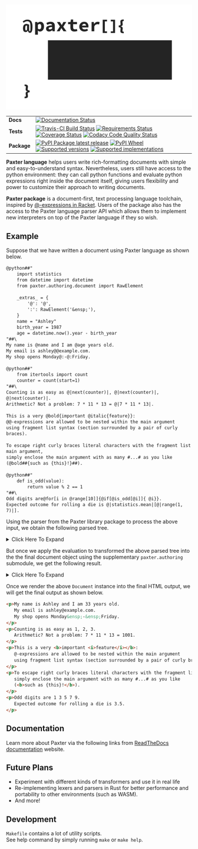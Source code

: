 ![Paxter Logo](docs/_static/PaxterLogoOneRectangle.png)

<table>
    <tbody>
        <tr class="odd">
            <td><b>Docs</b></td>
            <td>
                <a href="https://readthedocs.org/projects/paxter"><img src="https://readthedocs.org/projects/paxter/badge/?style=flat" alt="Documentation Status" /></a>
            </td>
        </tr>
        <tr class="even">
            <td><b>Tests</b></td>
            <td>
                <div class="line-block">
                    <a href="https://travis-ci.com/abhabongse/paxter"><img src="https://api.travis-ci.com/abhabongse/paxter.svg?branch=master" alt="Travis-CI Build Status" /></a>
                    <a href="https://requires.io/github/abhabongse/paxter/requirements/?branch=master"><img src="https://requires.io/github/abhabongse/paxter/requirements.svg?branch=master" alt="Requirements Status" /></a>
                    <a href="https://codecov.io/github/abhabongse/paxter"><img src="https://codecov.io/github/abhabongse/paxter/coverage.svg?branch=master" alt="Coverage Status" /></a>
                    <a href="https://www.codacy.com/app/abhabongse/paxter"><img src="https://img.shields.io/codacy/grade/0d0c904fe452419692107d3163fe49b5.svg" alt="Codacy Code Quality Status" /></a>
                </div>
            </td>
        </tr>
        <tr class="odd">
            <td><b>Package</b></td>
            <td>
                <div class="line-block">
                    <a href="https://pypi.org/project/paxter"><img src="https://img.shields.io/pypi/v/paxter.svg" alt="PyPI Package latest release" /></a>
                    <a href="https://pypi.org/project/paxter"><img src="https://img.shields.io/pypi/wheel/paxter.svg" alt="PyPI Wheel" /></a>
                    <a href="https://pypi.org/project/paxter"><img src="https://img.shields.io/pypi/pyversions/paxter.svg" alt="Supported versions" /></a>
                    <a href="https://pypi.org/project/paxter"><img src="https://img.shields.io/pypi/implementation/paxter.svg" alt="Supported implementations" /></a>
                </div>
            </td>
        </tr>
    </tbody>
</table>

**Paxter language** helps users write rich-formatting documents
with simple and easy-to-understand syntax.
Nevertheless, users still have access to the python environment:
they can call python functions and evaluate python expressions
right inside the document itself,
giving users flexibility and power to customize 
their approach to writing documents.

**Paxter package** is a document-first, text processing language toolchain,
inspired by [@-expressions in Racket](https://docs.racket-lang.org/scribble/reader.html).
Users of the package also has the access to the Paxter language parser API
which allows them to implement new interpreters on top of the Paxter language
if they so wish.


## Example

Suppose that we have written a document using Paxter language as shown below.

```text
@python##"
    import statistics
    from datetime import datetime
    from paxter.authoring.document import RawElement

    _extras_ = {
        '@': '@',
        ':': RawElement('&ensp;'),
    }
    name = "Ashley"
    birth_year = 1987
    age = datetime.now().year - birth_year
"##\
My name is @name and I am @age years old.
My email is ashley@@example.com.
My shop opens Monday@:-@:Friday.

@python##"
    from itertools import count
    counter = count(start=1)
"##\
Counting is as easy as @|next(counter)|, @|next(counter)|, @|next(counter)|.
Arithmetic? Not a problem: 7 * 11 * 13 = @|7 * 11 * 13|.

This is a very @bold{important @italic{feature}}:
@@-expressions are allowed to be nested within the main argument
using fragment list syntax (section surrounded by a pair of curly braces).

To escape right curly braces literal characters with the fragment list main argument,
simply enclose the main argument with as many #...# as you like
(@bold##{such as {this}!}##).

@python##"
    def is_odd(value):
        return value % 2 == 1
"##\
Odd digits are@for[i in @range[10]]{@if[@is_odd[@i]]{ @i}}.
Expected outcome for rolling a die is @|statistics.mean|[@|range(1, 7)|].
```

Using the parser from the Paxter library package to process the above input,
we obtain the following parsed tree.

<details>
<summary>Click Here To Expand</summary>

```python
FragmentSeq(
    start_pos=0,
    end_pos=1131,
    children=[
        Command(
            start_pos=1,
            end_pos=233,
            phrase="python",
            phrase_enclosing=EnclosingPattern(left="", right=""),
            options=None,
            main_arg=Text(
                start_pos=10,
                end_pos=230,
                inner="\n    import statistics\n    from datetime import datetime\n\n    _extras_ = {\n        '@': '@',\n        '.': '\u200a',\n        ',': '\u2009',\n    }\n    name = \"Ashley\"\n    birth_year = 1987\n    age = datetime.now().year - birth_year\n",
                enclosing=EnclosingPattern(left='##"', right='"##'),
            ),
        ),
        Text(
            start_pos=233,
            end_pos=246,
            inner="\\\nMy name is ",
            enclosing=EnclosingPattern(left="", right=""),
        ),
        Command(
            start_pos=247,
            end_pos=251,
            phrase="name",
            phrase_enclosing=EnclosingPattern(left="", right=""),
            options=None,
            main_arg=None,
        ),
        Text(
            start_pos=251,
            end_pos=261,
            inner=" and I am ",
            enclosing=EnclosingPattern(left="", right=""),
        ),
        Command(
            start_pos=262,
            end_pos=265,
            phrase="age",
            phrase_enclosing=EnclosingPattern(left="", right=""),
            options=None,
            main_arg=None,
        ),
        Text(
            start_pos=265,
            end_pos=295,
            inner=" years old.\nMy email is ashley",
            enclosing=EnclosingPattern(left="", right=""),
        ),
        Command(
            start_pos=296,
            end_pos=297,
            phrase="@",
            phrase_enclosing=EnclosingPattern(left="", right=""),
            options=None,
            main_arg=None,
        ),
        Text(
            start_pos=297,
            end_pos=330,
            inner="example.com.\nMy shop opens Monday",
            enclosing=EnclosingPattern(left="", right=""),
        ),
        Command(
            start_pos=331,
            end_pos=332,
            phrase=",",
            phrase_enclosing=EnclosingPattern(left="", right=""),
            options=None,
            main_arg=None,
        ),
        Text(
            start_pos=332,
            end_pos=333,
            inner="-",
            enclosing=EnclosingPattern(left="", right=""),
        ),
        Command(
            start_pos=334,
            end_pos=335,
            phrase=",",
            phrase_enclosing=EnclosingPattern(left="", right=""),
            options=None,
            main_arg=None,
        ),
        Text(
            start_pos=335,
            end_pos=344,
            inner="Friday.\n\n",
            enclosing=EnclosingPattern(left="", right=""),
        ),
        Command(
            start_pos=345,
            end_pos=419,
            phrase="python",
            phrase_enclosing=EnclosingPattern(left="", right=""),
            options=None,
            main_arg=Text(
                start_pos=354,
                end_pos=416,
                inner="\n    from itertools import count\n    counter = count(start=1)\n",
                enclosing=EnclosingPattern(left='##"', right='"##'),
            ),
        ),
        Text(
            start_pos=419,
            end_pos=444,
            inner="\\\nCounting is as easy as ",
            enclosing=EnclosingPattern(left="", right=""),
        ),
        Command(
            start_pos=445,
            end_pos=460,
            phrase="next(counter)",
            phrase_enclosing=EnclosingPattern(left="|", right="|"),
            options=None,
            main_arg=None,
        ),
        Text(
            start_pos=460,
            end_pos=462,
            inner=", ",
            enclosing=EnclosingPattern(left="", right=""),
        ),
        Command(
            start_pos=463,
            end_pos=478,
            phrase="next(counter)",
            phrase_enclosing=EnclosingPattern(left="|", right="|"),
            options=None,
            main_arg=None,
        ),
        Text(
            start_pos=478,
            end_pos=480,
            inner=", ",
            enclosing=EnclosingPattern(left="", right=""),
        ),
        Command(
            start_pos=481,
            end_pos=496,
            phrase="next(counter)",
            phrase_enclosing=EnclosingPattern(left="|", right="|"),
            options=None,
            main_arg=None,
        ),
        Text(
            start_pos=496,
            end_pos=539,
            inner=".\nArithmetic? Not a problem: 7 * 11 * 13 = ",
            enclosing=EnclosingPattern(left="", right=""),
        ),
        Command(
            start_pos=540,
            end_pos=553,
            phrase="7 * 11 * 13",
            phrase_enclosing=EnclosingPattern(left="|", right="|"),
            options=None,
            main_arg=None,
        ),
        Text(
            start_pos=553,
            end_pos=571,
            inner=".\n\nThis is a very ",
            enclosing=EnclosingPattern(left="", right=""),
        ),
        Command(
            start_pos=572,
            end_pos=604,
            phrase="bold",
            phrase_enclosing=EnclosingPattern(left="", right=""),
            options=None,
            main_arg=FragmentSeq(
                start_pos=577,
                end_pos=603,
                children=[
                    Text(
                        start_pos=577,
                        end_pos=587,
                        inner="important ",
                        enclosing=EnclosingPattern(left="", right=""),
                    ),
                    Command(
                        start_pos=588,
                        end_pos=603,
                        phrase="italic",
                        phrase_enclosing=EnclosingPattern(left="", right=""),
                        options=None,
                        main_arg=FragmentSeq(
                            start_pos=595,
                            end_pos=602,
                            children=[
                                Text(
                                    start_pos=595,
                                    end_pos=602,
                                    inner="feature",
                                    enclosing=EnclosingPattern(left="", right=""),
                                )
                            ],
                            enclosing=EnclosingPattern(left="{", right="}"),
                        ),
                    ),
                ],
                enclosing=EnclosingPattern(left="{", right="}"),
            ),
        ),
        Text(
            start_pos=604,
            end_pos=606,
            inner=":\n",
            enclosing=EnclosingPattern(left="", right=""),
        ),
        Command(
            start_pos=607,
            end_pos=608,
            phrase="@",
            phrase_enclosing=EnclosingPattern(left="", right=""),
            options=None,
            main_arg=None,
        ),
        Text(
            start_pos=608,
            end_pos=898,
            inner="-expressions are allowed to be nested within the main argument\nusing fragment list syntax (section surrounded by a pair of curly braces).\n\nTo escape right curly braces literal characters with the fragment list main argument,\nsimply enclose the main argument with as many #...# as you like\n(",
            enclosing=EnclosingPattern(left="", right=""),
        ),
        Command(
            start_pos=899,
            end_pos=924,
            phrase="bold",
            phrase_enclosing=EnclosingPattern(left="", right=""),
            options=None,
            main_arg=FragmentSeq(
                start_pos=906,
                end_pos=921,
                children=[
                    Text(
                        start_pos=906,
                        end_pos=921,
                        inner="such as {this}!",
                        enclosing=EnclosingPattern(left="", right=""),
                    )
                ],
                enclosing=EnclosingPattern(left="##{", right="}##"),
            ),
        ),
        Text(
            start_pos=924,
            end_pos=928,
            inner=").\n\n",
            enclosing=EnclosingPattern(left="", right=""),
        ),
        Command(
            start_pos=929,
            end_pos=995,
            phrase="python",
            phrase_enclosing=EnclosingPattern(left="", right=""),
            options=None,
            main_arg=Text(
                start_pos=938,
                end_pos=992,
                inner="\n    def is_odd(value):\n        return value % 2 == 1\n",
                enclosing=EnclosingPattern(left='##"', right='"##'),
            ),
        ),
        Text(
            start_pos=995,
            end_pos=1011,
            inner="\\\nOdd digits are",
            enclosing=EnclosingPattern(left="", right=""),
        ),
        Command(
            start_pos=1012,
            end_pos=1055,
            phrase="for",
            phrase_enclosing=EnclosingPattern(left="", right=""),
            options=TokenSeq(
                start_pos=1016,
                end_pos=1031,
                children=[
                    Identifier(start_pos=1016, end_pos=1017, name="i"),
                    Identifier(start_pos=1018, end_pos=1020, name="in"),
                    Command(
                        start_pos=1022,
                        end_pos=1031,
                        phrase="range",
                        phrase_enclosing=EnclosingPattern(left="", right=""),
                        options=TokenSeq(
                            start_pos=1028,
                            end_pos=1030,
                            children=[Number(start_pos=1028, end_pos=1030, value=10)],
                        ),
                        main_arg=None,
                    ),
                ],
            ),
            main_arg=FragmentSeq(
                start_pos=1033,
                end_pos=1054,
                children=[
                    Command(
                        start_pos=1034,
                        end_pos=1054,
                        phrase="if",
                        phrase_enclosing=EnclosingPattern(left="", right=""),
                        options=TokenSeq(
                            start_pos=1037,
                            end_pos=1048,
                            children=[
                                Command(
                                    start_pos=1038,
                                    end_pos=1048,
                                    phrase="is_odd",
                                    phrase_enclosing=EnclosingPattern(
                                        left="", right=""
                                    ),
                                    options=TokenSeq(
                                        start_pos=1045,
                                        end_pos=1047,
                                        children=[
                                            Command(
                                                start_pos=1046,
                                                end_pos=1047,
                                                phrase="i",
                                                phrase_enclosing=EnclosingPattern(
                                                    left="", right=""
                                                ),
                                                options=None,
                                                main_arg=None,
                                            )
                                        ],
                                    ),
                                    main_arg=None,
                                )
                            ],
                        ),
                        main_arg=FragmentSeq(
                            start_pos=1050,
                            end_pos=1053,
                            children=[
                                Text(
                                    start_pos=1050,
                                    end_pos=1051,
                                    inner=" ",
                                    enclosing=EnclosingPattern(left="", right=""),
                                ),
                                Command(
                                    start_pos=1052,
                                    end_pos=1053,
                                    phrase="i",
                                    phrase_enclosing=EnclosingPattern(
                                        left="", right=""
                                    ),
                                    options=None,
                                    main_arg=None,
                                ),
                            ],
                            enclosing=EnclosingPattern(left="{", right="}"),
                        ),
                    )
                ],
                enclosing=EnclosingPattern(left="{", right="}"),
            ),
        ),
        Text(
            start_pos=1055,
            end_pos=1095,
            inner=".\nExpected outcome for rolling a die is ",
            enclosing=EnclosingPattern(left="", right=""),
        ),
        Command(
            start_pos=1096,
            end_pos=1129,
            phrase="statistics.mean",
            phrase_enclosing=EnclosingPattern(left="|", right="|"),
            options=TokenSeq(
                start_pos=1114,
                end_pos=1128,
                children=[
                    Command(
                        start_pos=1115,
                        end_pos=1128,
                        phrase="range(1, 7)",
                        phrase_enclosing=EnclosingPattern(left="|", right="|"),
                        options=None,
                        main_arg=None,
                    )
                ],
            ),
            main_arg=None,
        ),
        Text(
            start_pos=1129,
            end_pos=1131,
            inner=".\n",
            enclosing=EnclosingPattern(left="", right=""),
        ),
    ],
    enclosing=GlobalEnclosingPattern(),
)
```
</details>

But once we apply the evaluation to transformed the above parsed tree
into the the final document object using the supplementary
`paxter.authoring` submodule, we get the following result.

<details>
<summary>Click Here To Expand</summary>

```python
Document(
    blob=Fragments([
        Paragraph(
            blob=Fragments([
                "My name is Ashley and I am ",
                33,
                " years old.\nMy email is ashley@example.com.\nMy shop opens Monday",
                RawElement(blob="&ensp;"),
                "-",
                RawElement(blob="&ensp;"),
                "Friday.",
            ])
        ),
        Paragraph(
            blob=Fragments([
                "Counting is as easy as ",
                1,
                ", ",
                2,
                ", ",
                3,
                ".\nArithmetic? Not a problem: 7 * 11 * 13 = ",
                1001,
                ".",
            ])
        ),
        Paragraph(
            blob=Fragments([
                "This is a very ",
                Bold(blob=Fragments(["important ", Italic(blob=Fragments(["feature"]))])),
                ":\n@-expressions are allowed to be nested within the main argument\nusing fragment list syntax (section surrounded by a pair of curly braces).",
            ])
        ),
        Paragraph(
            blob=Fragments([
                "To escape right curly braces literal characters with the fragment list main argument,\nsimply enclose the main argument with as many #...# as you like\n(",
                Bold(blob=Fragments(["such as {this}!"])),
                ").",
            ]),
        ),
        Paragraph(
            blob=Fragments([
                "Odd digits are ",
                1,
                " ",
                3,
                " ",
                5,
                " ",
                7,
                " ",
                9,
                ".\nExpected outcome for rolling a die is ",
                3.5,
                ".",
            ]),
        ),
    ]),
)
```
</details>

Once we render the above `Document` instance into the final HTML output,
we will get the final output as shown below.

```html
<p>My name is Ashley and I am 33 years old.
   My email is ashley@example.com.
   My shop opens Monday&ensp;-&ensp;Friday.
</p>
<p>Counting is as easy as 1, 2, 3.
   Arithmetic? Not a problem: 7 * 11 * 13 = 1001.
</p>
<p>This is a very <b>important <i>feature</i></b>:
   @-expressions are allowed to be nested within the main argument
   using fragment list syntax (section surrounded by a pair of curly braces).
</p>
<p>To escape right curly braces literal characters with the fragment list main argument,
   simply enclose the main argument with as many #...# as you like
   (<b>such as {this}!</b>).
</p>
<p>Odd digits are 1 3 5 7 9.
   Expected outcome for rolling a die is 3.5.
</p>
```


## Documentation

Learn more about Paxter via the following links from
[ReadTheDocs documentation](https://paxter.readthedocs.io/) website.

## Future Plans

-   Experiment with different kinds of transformers and use it in real life
-   Re-implementing lexers and parsers in Rust for better performance
    and portability to other environments (such as WASM). 
-   And more!


## Development

`Makefile` contains a lot of utility scripts.  
See help command by simply running `make` or `make help`.
